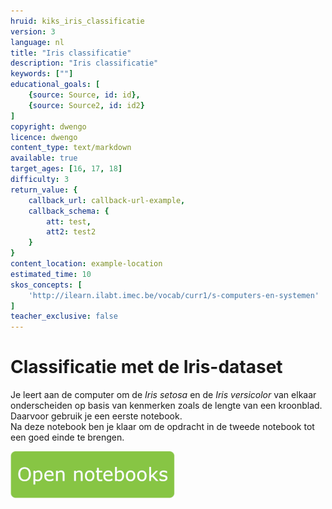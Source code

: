```yaml
---
hruid: kiks_iris_classificatie
version: 3
language: nl
title: "Iris classificatie"
description: "Iris classificatie"
keywords: [""]
educational_goals: [
    {source: Source, id: id}, 
    {source: Source2, id: id2}
]
copyright: dwengo
licence: dwengo
content_type: text/markdown
available: true
target_ages: [16, 17, 18]
difficulty: 3
return_value: {
    callback_url: callback-url-example,
    callback_schema: {
        att: test,
        att2: test2
    }
}
content_location: example-location
estimated_time: 10
skos_concepts: [
    'http://ilearn.ilabt.imec.be/vocab/curr1/s-computers-en-systemen'
]
teacher_exclusive: false
---
```


# Classificatie met de Iris-dataset

Je leert aan de computer om de *Iris setosa* en de *Iris versicolor* van elkaar onderscheiden op basis van kenmerken zoals de lengte van een kroonblad. Daarvoor gebruik je een eerste notebook. 
<br>Na deze notebook ben je klaar om de opdracht in de tweede notebook tot een goed einde te brengen. 

[![](embed/Knop.png "Knop")](https://kiks.ilabt.imec.be/hub/tmplogin?id=1801 "Iris-classificatie")
